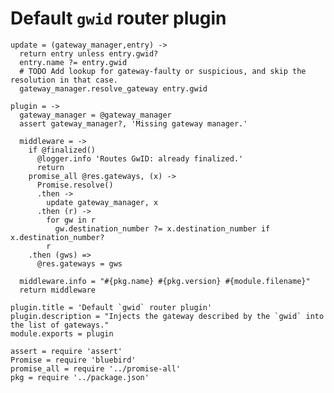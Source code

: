 Default `gwid` router plugin
============================

    update = (gateway_manager,entry) ->
      return entry unless entry.gwid?
      entry.name ?= entry.gwid
      # TODO Add lookup for gateway-faulty or suspicious, and skip the resolution in that case.
      gateway_manager.resolve_gateway entry.gwid

    plugin = ->
      gateway_manager = @gateway_manager
      assert gateway_manager?, 'Missing gateway manager.'

      middleware = ->
        if @finalized()
          @logger.info 'Routes GwID: already finalized.'
          return
        promise_all @res.gateways, (x) ->
          Promise.resolve()
          .then ->
            update gateway_manager, x
          .then (r) ->
            for gw in r
              gw.destination_number ?= x.destination_number if x.destination_number?
            r
        .then (gws) =>
          @res.gateways = gws

      middleware.info = "#{pkg.name} #{pkg.version} #{module.filename}"
      return middleware

    plugin.title = 'Default `gwid` router plugin'
    plugin.description = "Injects the gateway described by the `gwid` into the list of gateways."
    module.exports = plugin

    assert = require 'assert'
    Promise = require 'bluebird'
    promise_all = require '../promise-all'
    pkg = require '../package.json'
